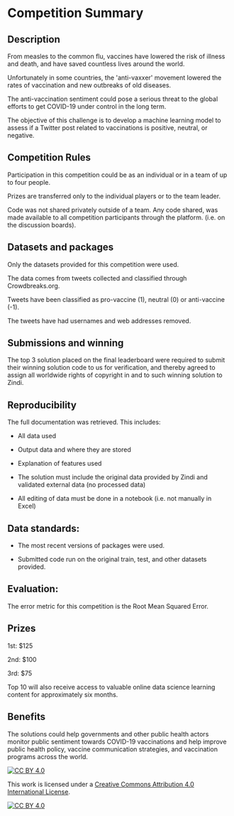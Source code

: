 
# Competition Summary

## Description

From measles to the common flu, vaccines have lowered the risk of illness and death, and have saved countless lives around the world.

Unfortunately in some countries, the 'anti-vaxxer' movement lowered the rates of vaccination and new outbreaks of old diseases.

The anti-vaccination sentiment could pose a serious threat to the global efforts to get COVID-19 under control in the long term.

The objective of this challenge is to develop a machine learning model to assess if a Twitter post related to vaccinations is positive, neutral, or negative.


## Competition Rules

Participation in this competition could be as an individual or in a team of up to four people.

Prizes are transferred only to the individual players or to the team leader.

Code was not shared privately outside of a team. Any code shared, was made available to all competition participants through the platform. (i.e. on the discussion boards).


## Datasets and packages

Only the datasets provided for this competition were used.

The data comes from tweets collected and classified through Crowdbreaks.org.

Tweets have been classified as pro-vaccine (1), neutral (0) or anti-vaccine (-1).

The tweets have had usernames and web addresses removed.


## Submissions and winning

The top 3 solution placed on the final leaderboard were required to submit their winning solution code to us for verification, and thereby agreed to assign all worldwide rights of copyright in and to such winning solution to Zindi.


## Reproducibility

The full documentation was retrieved. This includes:
- All data used

- Output data and where they are stored

- Explanation of features used

- The solution must include the original data provided by Zindi and validated external data (no processed data)

- All editing of data must be done in a notebook (i.e. not manually in Excel)


## Data standards:

- The most recent versions of packages were used.

- Submitted code run on the original train, test, and other datasets provided.


## Evaluation:

The error metric for this competition is the Root Mean Squared Error.

## Prizes

1st: $125

2nd: $100

3rd: $75

Top 10 will also receive access to valuable online data science learning content for approximately six months.


## Benefits

The solutions could help governments and other public health actors monitor public sentiment towards COVID-19 vaccinations and help improve public health policy, vaccine communication strategies, and vaccination programs across the world.


[![CC BY 4.0][cc-by-shield]][cc-by]

This work is licensed under a
[Creative Commons Attribution 4.0 International License][cc-by].

[![CC BY 4.0][cc-by-image]][cc-by]

[cc-by]: http://creativecommons.org/licenses/by/4.0/
[cc-by-image]: https://i.creativecommons.org/l/by/4.0/88x31.png
[cc-by-shield]: https://img.shields.io/badge/License-CC%20BY%204.0-lightgrey.svg
